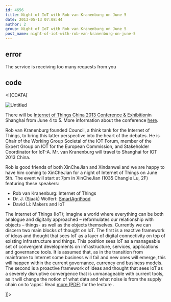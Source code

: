 ```yaml
---
id: 4656
title: Night of IoT with Rob van Kranenburg on June 5
date: 2013-05-13 07:08:44
author: 2
group: Night of IoT with Rob van Kranenburg on June 5
post_name: night-of-iot-with-rob-van-kranenburg-on-june-5
---
```


## error
The service is receiving too many requests from you

## code
 <!\[CDATA\[

![Untitled](http://blog.shanghaiaquaponics.com/wp-content/uploads/2013/05/untitled.jpg "untitled.jpg")

There will be [Internet of Things China 2013 Conference & Exhibition](http://theinternetofthings.eu/internet-things-china-2013-conference-exhibition-shanghai-june-4-and-5)in Shanghai from June 4 to 5\. More information about the conference [here](http://theinternetofthings.eu/sites/default/files/%5Buser-name%5D/IOT%202013%20Brochure%20%28EN%29%2820121019%29xie.pdf).

Rob van Kranenburg founded Council, a think tank for the Internet of Things, to bring this latter perspective into the heart of the debates. He is Chair of the Working Group Societal of the IOT Forum, member of the Expert Group on IOT for the European Commission, and Stakeholder Coordinator for IoT-A. Mr. van Kranenburg will travel to Shanghai for IOT 2013 China.

Rob is good friends of both XinCheJian and Xindanwei and we are happy to have him coming to XinCheJian for a night of Internet of Things on June 5th. The event will start at 7pm in XinCheJian (1035 Changle Lu, 2F) featuring these speakers:

* Rob van Kranenburg: Internet of Things
* Dr. J. (Sjaak) Wolfert: [SmartAgriFood](http://www.smartagrifood.eu/pilots)
* David Li: Makers and IoT

The Internet of Things (IoT); imagine a world where everything can be both analogue and digitally approached – reformulates our relationship with objects – things- as well as the objects themselves. Currently we can discern two main blocks of thought on IoT. The first is a reactive framework of ideas and thought that sees IoT as a layer of digital connectivity on top of existing infrastructure and things. This position sees IoT as a manageable set of convergent developments on infrastructure, services, applications and governance tools. It is assumed that, as in the transition from mainframe to Internet some business will fail and new ones will emerge, this will happen within the current governance, currency end business models. The second is a proactive framework of ideas and thought that sees IoT as a severely disruptive convergence that is unmanageable with current tools, as it will change the notion of what data and what noise is from the supply chain on to ‘apps’. Read [more (PDF)](http://xindanwei.com/wp-content/uploads/2012/06/The-Internet-of-Things.pdf) for the lecture .

\]\]> 
